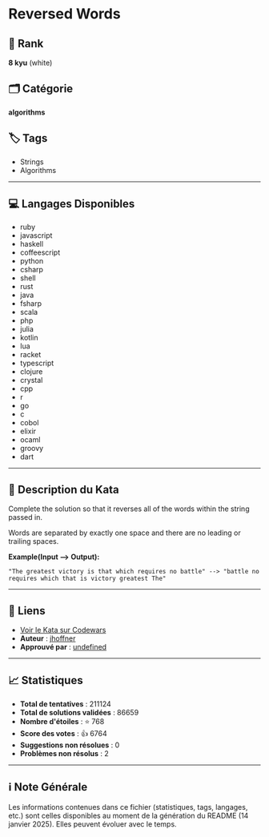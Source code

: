 # Reversed Words

## 🏅 Rank
**8 kyu** (white)

## 🗂️ Catégorie
**algorithms**

## 🏷️ Tags
- Strings
- Algorithms

---

## 💻 Langages Disponibles
- ruby
- javascript
- haskell
- coffeescript
- python
- csharp
- shell
- rust
- java
- fsharp
- scala
- php
- julia
- kotlin
- lua
- racket
- typescript
- clojure
- crystal
- cpp
- r
- go
- c
- cobol
- elixir
- ocaml
- groovy
- dart

---

## 📜 Description du Kata

Complete the solution so that it reverses all of the words within the string passed in.

Words are separated by exactly one space and there are no leading or trailing spaces.

**Example(Input --> Output):**
```
"The greatest victory is that which requires no battle" --> "battle no requires which that is victory greatest The"
```


---

## 🔗 Liens
- [Voir le Kata sur Codewars](https://www.codewars.com/kata/51c8991dee245d7ddf00000e)
- **Auteur** : [jhoffner](https://www.codewars.com/users/jhoffner)
- **Approuvé par** : [undefined](undefined)

---

## 📈 Statistiques
- **Total de tentatives** : 211124
- **Total de solutions validées** : 86659
- **Nombre d'étoiles** : ⭐ 768
- **Score des votes** : 👍 6764
- **Suggestions non résolues** : 0
- **Problèmes non résolus** : 2

---

## ℹ️ Note Générale
Les informations contenues dans ce fichier (statistiques, tags, langages, etc.) sont celles disponibles au moment de la génération du README (14 janvier 2025). Elles peuvent évoluer avec le temps.
